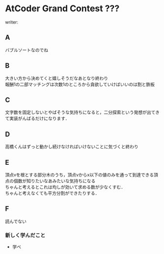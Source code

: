 # AtCoder Grand Contest ???
writer:
## A
バブルソートなのでね

## B
大きい方から決めてくと嬉しそうだなあとなり終わり  
報酬1の二部マッチングは次数1のところから貪欲していけばいいのは割と鉄板

## C
文字数を固定しないとやばそうな気持ちになると，二分探索という発想が出てきて実装がんばるだけになります．

## D
高橋くんはずっと動かし続けなければいけないことに気づくと終わり

## E
頂点vを根とする部分木のうち，頂点vからx以下の値のみを通って到達できる頂点の個数が知りたいなあみたいな気持ちになる  
ちゃんと考えるとこれは均しが効いて求める数が少なくすむ．  
ちゃんと考えなくても平方分割ができたりする．

## F
読んでない

### 新しく学んだこと
* 学べ
